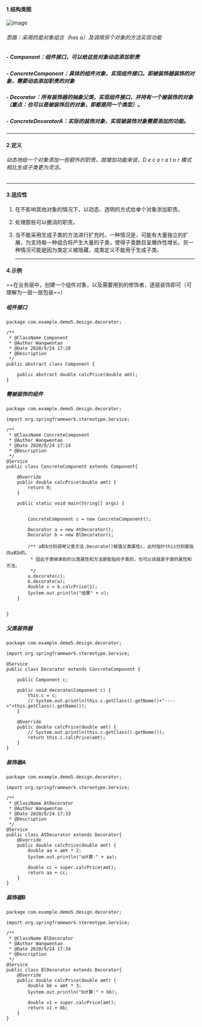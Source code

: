 #### 1.结构类图
![image](http://note.youdao.com/yws/public/resource/c5be5802daf0385d18fbdfde57d959e9/xmlnote/39B6E0199F724FD3B9E5704BABEF02CE/7738)
###### 思路：采用的是对象组合（has a）及调用另个对象的方法实现功能
##### - Component：组件接口，可以给这些对象动态添加职责
##### - ConcreteComponent：具体的组件对象，实现组件接口。即被装饰器装饰的对象，需要动态添加职责的对象
##### - Decorator：所有装饰器的抽象父类，实现组件接口，并持有一个被装饰的对象（重点：也可以是被装饰后的对象，即都是同一个类型）。
##### - ConcreteDecoratorA：实际的装饰对象，实现被装饰对象需要添加的功能。

--- 

#### 2.定义
###### 动态地给一个对象添加一些额外的职责。就增加功能来说，D e c o r a t o r 模式相比生成子类更为灵活。

---

#### 3.适应性
1. 在不影响其他对象的情况下，以动态、透明的方式给单个对象添加职责。 
1. 处理那些可以撤消的职责。 
1. 当不能采用生成子类的方法进行扩充时。一种情况是，可能有大量独立的扩展，为支持每一种组合将产生大量的子类，使得子类数目呈爆炸性增长。另一种情况可能是因为类定义被隐藏，或类定义不能用于生成子类。
 
    ---

#### 4.示例
==在业务层中，创建一个组件对象，以及需要用到的修饰者，逐层装饰即可（可理解为一层一层包装==）

##### 组件接口
```
package com.example.demo5.design.decorator;

/**
 * @ClassName Component
 * @Author Wangwentao
 * @Date 2020/9/24 17:20
 * @Description
 */
public abstract class Component {

    public abstract double calcPrice(double amt);
}

```
##### 需被装饰的组件

```
package com.example.demo5.design.decorator;

import org.springframework.stereotype.Service;

/**
 * @ClassName ConcreteComponent
 * @Author Wangwentao
 * @Date 2020/9/24 17:24
 * @Description
 */
@Service
public class ConcreteComponent extends Component{

    @Override
    public double calcPrice(double amt) {
        return 0;
    }

    public static void main(String[] args) {


        ConcreteComponent c = new ConcreteComponent();

        Decorator a = new AtDecorator();
        Decorator b = new BlDecorator();

        /** a和b分别调用父类方法.Decorate()赋值父类属性c，此时指针this分别是指向a和b的。
         * 因此子类继承到的父类属性和方法是能指向子类的，也可以说就是子类的属性和方法。
         */
        a.decorate(c);
        b.decorate(a);
        double v = b.calcPrice(1);
        System.out.println("结果" + v);
    }


}

```

##### 父类装饰器

```
package com.example.demo5.design.decorator;

import org.springframework.stereotype.Service;

@Service
public class Decorator extends ConcreteComponent {

    public Component c;

    public void decorate(Component c) {
        this.c = c;
        // System.out.println(this.c.getClass().getName()+"---->"+this.getClass().getName());
    }

    @Override
    public double calcPrice(double amt) {
        // System.out.println(this.c.getClass().getName());
        return this.c.calcPrice(amt);
    }
}

```

##### 装饰器A

```
package com.example.demo5.design.decorator;

import org.springframework.stereotype.Service;

/**
 * @ClassName AtDecorator
 * @Author Wangwentao
 * @Date 2020/9/24 17:33
 * @Description
 */
@Service
public class AtDecorator extends Decorator{
    @Override
    public double calcPrice(double amt) {
        double aa = amt * 2;
        System.out.println("a计算:" + aa);

        double cc = super.calcPrice(amt);
        return aa + cc;
    }
}

```
##### 装饰器B

```
package com.example.demo5.design.decorator;

import org.springframework.stereotype.Service;

/**
 * @ClassName BlDecorator
 * @Author Wangwentao
 * @Date 2020/9/24 17:34
 * @Description
 */
@Service
public class BlDecorator extends Decorator{
    @Override
    public double calcPrice(double amt) {
        double bb = amt * 3;
        System.out.println("b计算:" + bb);

        double v1 = super.calcPrice(amt);
        return v1 + bb;
    }
}

```

